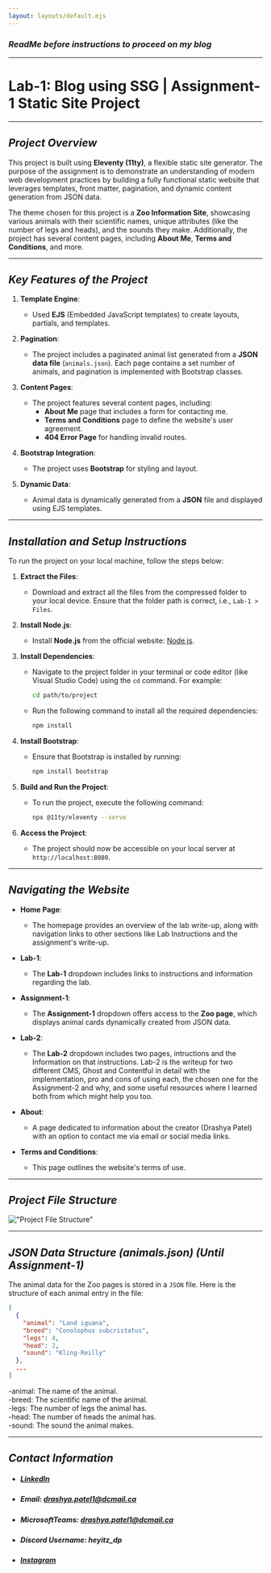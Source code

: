 ```yaml
---
layout: layouts/default.ejs
---
```


### **_ReadMe before instructions to proceed on my blog_**

---

# **Lab-1: Blog using SSG | Assignment-1 Static Site Project**

---

## **_Project Overview_**

This project is built using **Eleventy (11ty)**, a flexible static site generator. The purpose of the assignment is to demonstrate an understanding of modern web development practices by building a fully functional static website that leverages templates, front matter, pagination, and dynamic content generation from JSON data.

The theme chosen for this project is a **Zoo Information Site**, showcasing various animals with their scientific names, unique attributes (like the number of legs and heads), and the sounds they make. Additionally, the project has several content pages, including **About Me**, **Terms and Conditions**, and more.

---

## **_Key Features of the Project_**

1. **Template Engine**: 
   - Used **EJS** (Embedded JavaScript templates) to create layouts, partials, and templates.
   
2. **Pagination**: 
   - The project includes a paginated animal list generated from a **JSON data file** (`animals.json`). Each page contains a set number of animals, and pagination is implemented with Bootstrap classes.
   
3. **Content Pages**: 
   - The project features several content pages, including:
     - **About Me** page that includes a form for contacting me.
     - **Terms and Conditions** page to define the website's user agreement.
     - **404 Error Page** for handling invalid routes.
   
4. **Bootstrap Integration**: 
   - The project uses **Bootstrap** for styling and layout.
   
5. **Dynamic Data**: 
   - Animal data is dynamically generated from a **JSON** file and displayed using EJS templates.

---

## **_Installation and Setup Instructions_**

To run the project on your local machine, follow the steps below:

1. **Extract the Files**:
   - Download and extract all the files from the compressed folder to your local device. Ensure that the folder path is correct, i.e., `Lab-1 > Files`.

2. **Install Node.js**:
   - Install **Node.js** from the official website: [Node.js](https://nodejs.org).

3. **Install Dependencies**:
   - Navigate to the project folder in your terminal or code editor (like Visual Studio Code) using the `cd` command. For example:
     ```bash
     cd path/to/project
     ```
   - Run the following command to install all the required dependencies:
     ```bash
     npm install
     ```

4. **Install Bootstrap**:
   - Ensure that Bootstrap is installed by running:
     ```bash
     npm install bootstrap
     ```

5. **Build and Run the Project**:
   - To run the project, execute the following command:
     ```bash
     npx @11ty/eleventy --serve
     ```

6. **Access the Project**:
   - The project should now be accessible on your local server at `http://localhost:8080`.

---

## **_Navigating the Website_**

- **Home Page**: 
  - The homepage provides an overview of the lab write-up, along with navigation links to other sections like Lab Instructions and the assignment's write-up.
  
- **Lab-1**: 
  - The **Lab-1** dropdown includes links to instructions and information regarding the lab.

- **Assignment-1**: 
  - The **Assignment-1** dropdown offers access to the **Zoo page**, which displays animal cards dynamically created from JSON data.

- **Lab-2**:
  - The **Lab-2** dropdown includes two pages, intructions and the Information on that instructions. Lab-2 is the writeup for two different CMS, Ghost and Contentful in detail with the implementation, pro and cons of using each, the chosen one for the Assignment-2 and why, and some useful resources where I learned both from which might help you too. 
     
- **About**: 
  - A page dedicated to information about the creator (Drashya Patel) with an option to contact me via email or social media links.

- **Terms and Conditions**: 
  - This page outlines the website's terms of use.
  
---

## **_Project File Structure_**

!["Project File Structure"](../img/tree.jpg "Project File Structure")

---

## **_JSON Data Structure (animals.json) (Until Assignment-1)_**

The animal data for the Zoo pages is stored in a `JSON` file. Here is the structure of each animal entry in the file:

```json
[
  {
    "animal": "Land iguana",
    "breed": "Conolophus subcristatus",
    "legs": 4,
    "head": 2,
    "sound": "Kling-Reilly"
  },
  ...
]
```
  -animal: The name of the animal.  
  -breed: The scientific name of the animal.  
  -legs: The number of legs the animal has.  
  -head: The number of heads the animal has.  
  -sound: The sound the animal makes.

---

## **_Contact Information_**

- ##### [LinkedIn](https://www.linkedin.com/in/drashyapatel)
- ##### **Email**: drashya.patel1@dcmail.ca
- ##### **MicrosoftTeams**: drashya.patel1@dcmail.ca
- ##### **Discord Username**: heyitz_dp 
- ##### [Instagram](https://www.instagram.com/callmedrashya/)
